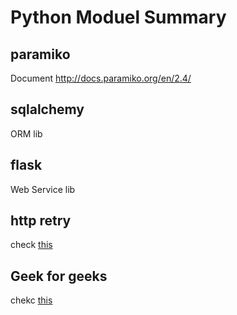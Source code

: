 # Python Moduel Summary
## paramiko
Document http://docs.paramiko.org/en/2.4/
## sqlalchemy
ORM lib
## flask
Web Service lib
## http retry
check [this](https://www.peterbe.com/plog/best-practice-with-retries-with-requests)
## Geek for geeks
chekc [this](https://www.geeksforgeeks.org/python-merge-python-key-values-to-list/)

